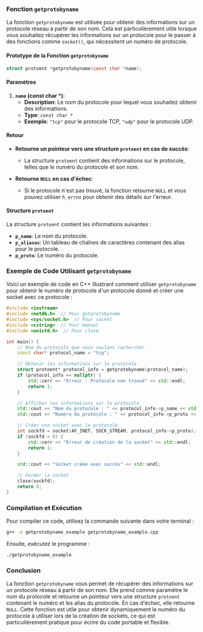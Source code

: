 ### Fonction `getprotobyname`

La fonction `getprotobyname` est utilisée pour obtenir des informations sur un protocole réseau à partir de son nom. Cela est particulièrement utile lorsque vous souhaitez récupérer les informations sur un protocole pour le passer à des fonctions comme `socket()`, qui nécessitent un numéro de protocole.

#### Prototype de la Fonction `getprotobyname`

```c
struct protoent *getprotobyname(const char *name);
```

#### Paramètres

1. **`name` (const char *)**:
   - **Description**: Le nom du protocole pour lequel vous souhaitez obtenir des informations.
   - **Type**: `const char *`
   - **Exemple**: `"tcp"` pour le protocole TCP, `"udp"` pour le protocole UDP.

#### Retour

- **Retourne un pointeur vers une structure `protoent` en cas de succès**:
  - La structure `protoent` contient des informations sur le protocole, telles que le numéro du protocole et son nom.

- **Retourne `NULL` en cas d'échec**:
  - Si le protocole n'est pas trouvé, la fonction retourne `NULL` et vous pouvez utiliser `h_errno` pour obtenir des détails sur l'erreur.

#### Structure `protoent`

La structure `protoent` contient les informations suivantes :

- **`p_name`**: Le nom du protocole.
- **`p_aliases`**: Un tableau de chaînes de caractères contenant des alias pour le protocole.
- **`p_proto`**: Le numéro du protocole.

### Exemple de Code Utilisant `getprotobyname`

Voici un exemple de code en C++ illustrant comment utiliser `getprotobyname` pour obtenir le numéro de protocole d'un protocole donné et créer une socket avec ce protocole :

```cpp
#include <iostream>
#include <netdb.h>  // Pour getprotobyname
#include <sys/socket.h>  // Pour socket
#include <cstring>  // Pour memset
#include <unistd.h>  // Pour close

int main() {
    // Nom du protocole que nous voulons rechercher
    const char* protocol_name = "tcp";

    // Obtenir les informations sur le protocole
    struct protoent* protocol_info = getprotobyname(protocol_name);
    if (protocol_info == nullptr) {
        std::cerr << "Erreur : Protocole non trouvé" << std::endl;
        return 1;
    }

    // Afficher les informations sur le protocole
    std::cout << "Nom du protocole : " << protocol_info->p_name << std::endl;
    std::cout << "Numéro du protocole : " << protocol_info->p_proto << std::endl;

    // Créer une socket avec le protocole
    int sockfd = socket(AF_INET, SOCK_STREAM, protocol_info->p_proto);
    if (sockfd < 0) {
        std::cerr << "Erreur de création de la socket" << std::endl;
        return 1;
    }

    std::cout << "Socket créée avec succès" << std::endl;

    // Fermer la socket
    close(sockfd);
    return 0;
}
```

### Compilation et Exécution

Pour compiler ce code, utilisez la commande suivante dans votre terminal :

```sh
g++ -o getprotobyname_example getprotobyname_example.cpp
```

Ensuite, exécutez le programme :

```sh
./getprotobyname_example
```

### Conclusion

La fonction `getprotobyname` vous permet de récupérer des informations sur un protocole réseau à partir de son nom. Elle prend comme paramètre le nom du protocole et retourne un pointeur vers une structure `protoent` contenant le numéro et les alias du protocole. En cas d'échec, elle retourne `NULL`. Cette fonction est utile pour obtenir dynamiquement le numéro du protocole à utiliser lors de la création de sockets, ce qui est particulièrement pratique pour écrire du code portable et flexible.